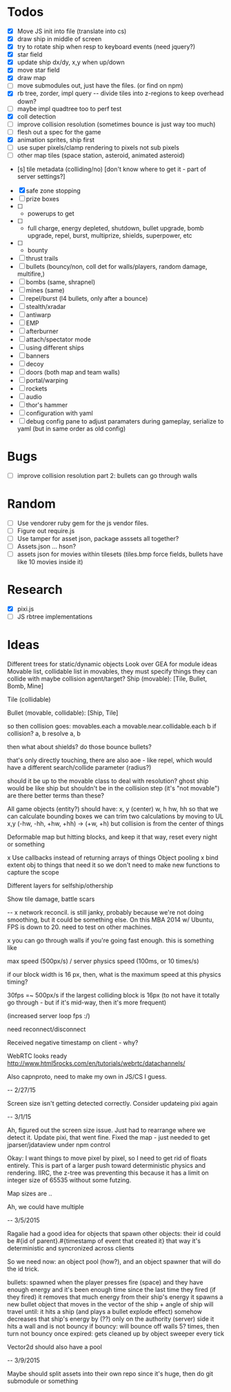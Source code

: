 # Todos
- [x] Move JS init into file (translate into cs)
- [x] draw ship in middle of screen
- [x] try to rotate ship when resp to keyboard events (need jquery?)
- [x] star field
- [x] update ship dx/dy, x,y when up/down
- [x] move star field
- [x] draw map
- [ ] move submodules out, just have the files. (or find on npm)
- [x] rb tree, zorder, impl query
-- divide tiles into z-regions to keep overhead down?
- [ ] maybe impl quadtree too to perf test
- [x] coll detection
- [ ] improve collision resolution (sometimes bounce is just way too much)
- [ ] flesh out a spec for the game
- [x] animation sprites, ship first
- [ ] use super pixels/clamp rendering to pixels not sub pixels
- [ ] other map tiles (space station, asteroid, animated asteroid)
- [s] tile metadata (colliding/no) [don't know where to get it - part of server settings?]
- [x] safe zone stopping
- [ ] prize boxes
- [ ] - powerups to get
- [ ] - full charge, energy depleted, shutdown, bullet upgrade, bomb upgrade, repel, burst, multiprize, shields, superpower, etc
- [ ] - bounty
- [ ] thrust trails
- [ ] bullets (bouncy/non, coll det for walls/players, random damage, multifire,)
- [ ] bombs (same, shrapnel)
- [ ] mines (same)
- [ ] repel/burst (l4 bullets, only after a bounce)
- [ ] stealth/xradar
- [ ] antiwarp
- [ ] EMP
- [ ] afterburner
- [ ] attach/spectator mode
- [ ] using different ships
- [ ] banners
- [ ] decoy
- [ ] doors (both map and team walls)
- [ ] portal/warping
- [ ] rockets
- [ ] audio
- [ ] thor's hammer
- [ ] configuration with yaml
- [ ] debug config pane to adjust paramaters during gameplay, serialize to yaml (but in same order as old config)

# Bugs
- [ ] improve collision resolution part 2: bullets can go through walls

# Random
- [ ] Use vendorer ruby gem for the js vendor files.
- [ ] Figure out require.js
- [ ] Use tamper for asset json, package asssets all together?
- [ ] Assets.json ... hson?
- [ ] assets json for movies within tilesets (tiles.bmp force fields, bullets have like 10 movies inside it)

# Research
- [x] pixi.js
- [ ] JS rbtree implementations

# Ideas
Different trees for static/dynamic objects
Look over GEA for module ideas
Movable list, collidable list
in movables, they must specify things they can collide with
maybe collision agent/target?
Ship (movable):
  [Tile, Bullet, Bomb, Mine]

Tile (collidable)

Bullet (movable, collidable):
  [Ship, Tile]

so then collision goes:
movables.each a
  movable.near.collidable.each b
    if collision? a, b
      resolve a, b

then what about shields? do those bounce bullets?

that's only directly touching, there are also aoe - like repel, which would have a different search/collide parameter (radius?)

should it be up to the movable class to deal with resolution?
ghost ship would be like ship but shouldn't be in the collision step (it's "not movable")
are there better terms than these?

All game objects (entity?) should have:
x, y (center)
w, h
hw, hh
so that we can calculate bounding boxes
we can trim two calculations by moving to UL x,y (-hw, -hh, +hw, +hh) -> (+w, +h)
but collision is from the center of things

Deformable map but hitting blocks, and keep it that way, reset every night or something

x Use callbacks instead of returning arrays of things
Object pooling
x bind extent obj to things that need it so we don't need to make new functions to capture the scope

Different layers for selfship/othership

Show tile damage, battle scars

--
x network reconcil. is still janky, probably because we're not doing smoothing, but it could be something else.
On this MBA 2014 w/ Ubuntu, FPS is down to 20. need to test on other machines.

x you can go through walls if you're going fast enough. this is something like

max speed (500px/s) / server physics speed (100ms, or 10 times/s)

if our block width is 16 px, then, what is the maximum speed at this physics timing?

30fps =~ 500px/s if the largest colliding block is 16px (to not have it totally go through - but if it's mid-way, then it's more frequent)

(increased server loop fps :/)

need reconnect/disconnect

Received negative timestamp on client - why?

WebRTC looks ready http://www.html5rocks.com/en/tutorials/webrtc/datachannels/

Also capnproto, need to make my own in JS/CS I guess.


--
2/27/15

Screen size isn't getting detected correctly.
Consider updateing pixi again

--
3/1/15

Ah, figured out the screen size issue. Just had to rearrange where we detect it.
Update pixi, that went fine.
Fixed the map - just needed to get jparser/jdataview under npm control

Okay: I want things to move pixel by pixel, so I need to get rid of floats entirely. This is part of a larger push toward deterministic physics and rendering. IIRC, the z-tree was preventing this because it has a limit on integer size of 65535 without some futzing.

Map sizes are ..

Ah, we could have multiple 

--
3/5/2015

Ragalie had a good idea for objects that spawn other objects: their id could be #{id of parent}.#{timestamp of event that created it}
that way it's deterministic and syncronized across clients

So we need now: an object pool (how?), and an object spawner that will do the id trick.

bullets:
  spawned when the player presses fire (space)
    and they have enough energy
    and it's been enough time since the last time they fired (if they fired)
  it removes that much energy from their ship's energy
  it spawns a new bullet object that moves in the vector of the ship + angle of ship
  will travel until:
    it hits a ship (and plays a bullet explode effect)
      somehow decreases that ship's energy by (??) only on the authority (server) side
    it hits a wall and is not bouncy
  if bouncy:
    will bounce off walls 5? times, then turn not bouncy
  once expired:
    gets cleaned up by object sweeper every tick

Vector2d should also have a pool

--
3/9/2015

Maybe should split assets into their own repo since it's huge, then do git submodule or something
